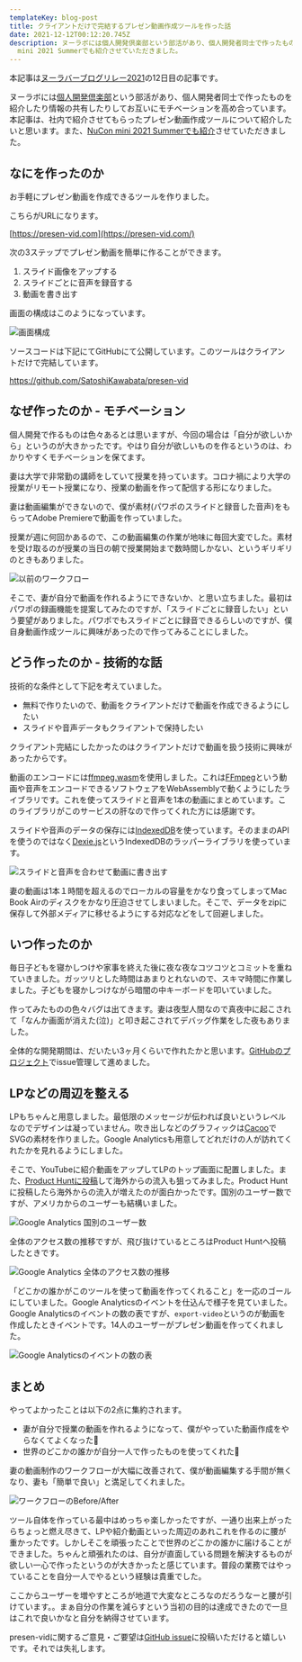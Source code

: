 ```yaml
---
templateKey: blog-post
title: クライアントだけで完結するプレゼン動画作成ツールを作った話
date: 2021-12-12T00:12:20.745Z
description: ヌーラボには個人開発倶楽部という部活があり、個人開発者同士で作ったものを紹介したり情報の共有したりしてお互いにモチベーションを高め合っています。本記事は、社内で紹介させてもらったプレゼン動画作成ツールについて紹介したいと思います。また、NuCon
  mini 2021 Summerでも紹介させていただきました。
---
```

本記事は[ヌーラバーブログリレー2021](https://adventar.org/calendars/6767)の12日目の記事です。

ヌーラボには[個人開発倶楽部](https://nulab.com/ja/blog/nulab/nulab-club-activity/#:~:text=ヌーラボ個人開発倶楽部（執筆者：nabe）)という部活があり、個人開発者同士で作ったものを紹介したり情報の共有したりしてお互いにモチベーションを高め合っています。本記事は、社内で紹介させてもらったプレゼン動画作成ツールについて紹介したいと思います。また、[NuCon mini 2021 Summerでも紹介](https://www.youtube.com/watch?v=kboFQ1VIMFE&t=5292s&ab_channel=%E6%A0%AA%E5%BC%8F%E4%BC%9A%E7%A4%BE%E3%83%8C%E3%83%BC%E3%83%A9%E3%83%9C%2FNulabInc.)させていただきました。

## なにを作ったのか

お手軽にプレゼン動画を作成できるツールを作りました。

こちらがURLになります。

[https://presen-vid.com](https://presen-vid.com/)

次の3ステップでプレゼン動画を簡単に作ることができます。

1. スライド画像をアップする
2. スライドごとに音声を録音する
3. 動画を書き出す

画面の構成はこのようになっています。

![画面構成](/img/screen___.png "画面構成")

ソースコードは下記にてGitHubにて公開しています。このツールはクライアントだけで完結しています。

<https://github.com/SatoshiKawabata/presen-vid>

## なぜ作ったのか - モチベーション

個人開発で作るものは色々あるとは思いますが、今回の場合は「自分が欲しいから」というのが大きかったです。やはり自分が欲しいものを作るというのは、わかりやすくモチベーションを保てます。

妻は大学で非常勤の講師をしていて授業を持っています。コロナ禍により大学の授業がリモート授業になり、授業の動画を作って配信する形になりました。

妻は動画編集ができないので、僕が素材(パワポのスライドと録音した音声)をもらってAdobe Premiereで動画を作っていました。

授業が週に何回かあるので、この動画編集の作業が地味に毎回大変でした。素材を受け取るのが授業の当日の朝で授業開始まで数時間しかない、というギリギリのときもありました。

![以前のワークフロー](/img/untitled.png "以前のワークフロー")

そこで、妻が自分で動画を作れるようにできないか、と思い立ちました。最初はパワポの録画機能を提案してみたのですが、「スライドごとに録音したい」という要望がありました。パワポでもスライドごとに録音できるらしいのですが、僕自身動画作成ツールに興味があったので作ってみることにしました。

## どう作ったのか - 技術的な話

技術的な条件として下記を考えていました。

* 無料で作りたいので、動画をクライアントだけで動画を作成できるようにしたい
* スライドや音声データもクライアントで保持したい

クライアント完結にしたかったのはクライアントだけで動画を扱う技術に興味があったからです。

動画のエンコードには[ffmpeg.wasm](https://github.com/ffmpegwasm/ffmpeg.wasm)を使用しました。これは[FFmpeg](http://www.ffmpeg.org)という動画や音声をエンコードできるソフトウェアをWebAssemblyで動くようにしたライブラリです。これを使ってスライドと音声を1本の動画にまとめています。このライブラリがこのサービスの肝なので作ってくれた方には感謝です。

スライドや音声のデータの保存には[IndexedDB](https://developer.mozilla.org/ja/docs/Web/API/IndexedDB_API)を使っています。そのままのAPIを使うのではなく[Dexie.js](https://dexie.org/)というIndexedDBのラッパーライブラリを使っています。

![スライドと音声を合わせて動画に書き出す](/img/untitled-1-.png "スライドと音声を合わせて動画に書き出す")

妻の動画は1本１時間を超えるのでローカルの容量をかなり食ってしまってMac Book Airのディスクをかなり圧迫させてしまいました。そこで、データをzipに保存して外部メディアに移せるようにする対応などをして回避しました。

## いつ作ったのか

毎日子どもを寝かしつけや家事を終えた後に夜な夜なコツコツとコミットを重ねていきました。ガッツリとした時間はあまりとれないので、スキマ時間に作業しました。子どもを寝かしつけながら暗闇の中キーボードを叩いていました。

作ってみたものの色々バグは出てきます。妻は夜型人間なので真夜中に起こされて「なんか画面が消えた(泣)」と叩き起こされてデバッグ作業をした夜もありました。

全体的な開発期間は、だいたい3ヶ月くらいで作れたかと思います。[GitHubのプロジェクト](https://github.com/SatoshiKawabata/presen-vid/projects/1)でissue管理して進めました。

## LPなどの周辺を整える

LPもちゃんと用意しました。最低限のメッセージが伝われば良いというレベルなのでデザインは凝っていません。吹き出しなどのグラフィックは[Cacoo](https://cacoo.com)でSVGの素材を作りました。Google Analyticsも用意してどれだけの人が訪れてくれたかを見れるようにしました。

そこで、YouTubeに紹介動画をアップしてLPのトップ画面に配置しました。また、[Product Huntに投稿](https://www.producthunt.com/posts/presen-vid)して海外からの流入も狙ってみました。Product Huntに投稿したら海外からの流入が増えたのが面白かったです。国別のユーザー数ですが、アメリカからのユーザーも結構いました。

![Google Analytics 国別のユーザー数](/img/スクリーンショット-2021-12-11-0.12.30.png "Google Analytics 国別のユーザー数")

全体のアクセス数の推移ですが、飛び抜けているところはProduct Huntへ投稿したときです。

![Google Analytics 全体のアクセス数の推移](/img/スクリーンショット-2021-12-11-0.12.59.png "Google Analytics 全体のアクセス数の推移")

「どこかの誰かがこのツールを使って動画を作ってくれること」を一応のゴールにしていました。Google Analyticsのイベントを仕込んで様子を見ていました。Google Analyticsのイベントの数の表ですが、`export-video`というのが動画を作成したときイベントです。14人のユーザーがプレゼン動画を作ってくれました。

![Google Analyticsのイベントの数の表](/img/スクリーンショット-2021-12-11-0.13.35.png "Google Analyticsのイベントの数の表")

## まとめ

やってよかったことは以下の2点に集約されます。

* 妻が自分で授業の動画を作れるようになって、僕がやっていた動画作成をやらなくてよくなった🎉
* 世界のどこかの誰かが自分一人で作ったものを使ってくれた🎉

妻の動画制作のワークフローが大幅に改善されて、僕が動画編集する手間が無くなり、妻も「簡単で良い」と満足してくれました。

![ワークフローのBefore/After](/img/untitled-2-.png "ワークフローのBefore/After")

ツール自体を作っている最中はめっちゃ楽しかったですが、一通り出来上がったらちょっと燃え尽きて、LPや紹介動画といった周辺のあれこれを作るのに腰が重かったです。しかしそこを頑張ったことで世界のどこかの誰かに届けることができました。ちゃんと頑張れたのは、自分が直面している問題を解決するものが欲しい一心で作ったというのが大きかったと感じています。普段の業務ではやっていることを自分一人でやるという経験は貴重でした。

ここからユーザーを増やすところが地道で大変なところなのだろうなーと腰が引けています。。まぁ自分の作業を減らすという当初の目的は達成できたので一旦はこれで良いかなと自分を納得させています。

presen-vidに関するご意見・ご要望は[GitHub issue](https://github.com/SatoshiKawabata/presen-vid/issues/new)に投稿いただけると嬉しいです。それでは失礼します。